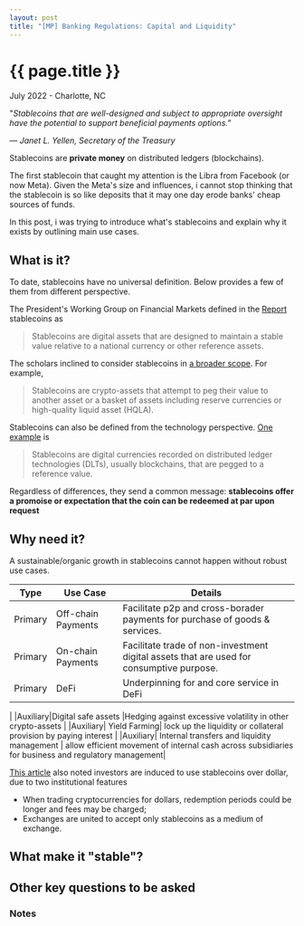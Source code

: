```yaml
---
layout: post
title: "[MP] Banking Regulations: Capital and Liquidity"
---
```


{{ page.title }}
================

<p class="meta">July 2022 - Charlotte, NC</p>

"*Stablecoins that are well-designed and subject to appropriate oversight have the potential to support beneficial payments options."*

― *Janet L. Yellen, Secretary of the Treasury*

Stablecoins are **private money** on distributed ledgers (blockchains).

The first stablecoin that caught my attention is the Libra from Facebook (or now Meta). Given the Meta's size and influences, i cannot stop thinking that the stablecoin is so like deposits that it may one day erode banks' cheap sources of funds.

In this post, i was trying to introduce what's stablecoins and explain why it exists by outlining main use cases.  

## What is it?

To date, stablecoins have no universal definition. Below provides a few of them from different perspective.

The President's Working Group on Financial Markets defined in the [Report](https://home.treasury.gov/system/files/136/StableCoinReport_Nov1_508.pdf) stablecoins as

<blockquote>
    <p>Stablecoins are digital assets that are designed to maintain a stable value relative to a national
    currency or other reference assets.</p>
</blockquote>

The scholars inclined to consider stablecoins in [a broader scope](https://wifpr.wharton.upenn.edu/wp-content/uploads/2021/05/DeFi-Beyond-the-Hype.pdf). For example,

<blockquote>
    <p>Stablecoins are crypto-assets that attempt to peg their value to another asset or a basket of assets including reserve currencies or high-quality liquid asset (HQLA).</p>
</blockquote>

Stablecoins can also be defined from the technology perspective. [One example](https://www.federalreserve.gov/econres/ifdp/files/ifdp1334.pdf) is

<blockquote>
    <p>Stablecoins are digital currencies recorded on distributed ledger technologies (DLTs), usually blockchains, that are pegged to a reference value.
    </p>
</blockquote>

Regardless of differences, they send a common message: **stablecoins offer a promoise or expectation that the coin can be redeemed at par upon request**

## Why need it?

A sustainable/organic growth in stablecoins cannot happen without robust use cases.

| Type |  Use Case | Details |
|---| --- |--- |
|Primary | Off-chain Payments |Facilitate p2p and cross-borader payments for purchase of goods \& services.|
|Primary | On-chain Payments |Facilitate trade of non-investment digital assets that are used for consumptive purpose.|
|Primary | DeFi |Underpinning for and core service in DeFi|
|
|Auxiliary|Digital safe assets |Hedging against excessive volatility in other crypto-assets  |
|Auxiliary| Yield Farming| lock up the liquidity or collateral provision by paying interest |
|Auxiliary| Internal transfers and liquidity management | allow efficient movement of internal cash across subsidiaries for business and regulatory management|


[This article](https://www.nber.org/system/files/working_papers/w27136/w27136.pdf) also noted investors are induced to use stablecoins over dollar, due to two institutional features  
- When trading cryptocurrencies for dollars, redemption periods could be longer and fees may be charged;
- Exchanges are united to accept only stablecoins as a medium of exchange.  

## What make it "stable"?


## Other key questions to be asked


### Notes
